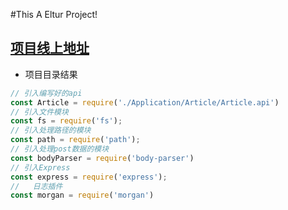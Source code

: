 #This A Eltur Project!

[项目线上地址](http://blog.csdn.net/guodongxiaren)  
----------
 - 项目目录结果
 ```javascript
// 引入编写好的api
const Article = require('./Application/Article/Article.api')
// 引入文件模块
const fs = require('fs');
// 引入处理路径的模块
const path = require('path');
// 引入处理post数据的模块
const bodyParser = require('body-parser')
// 引入Express
const express = require('express');
//   日志插件
const morgan = require('morgan')
```
